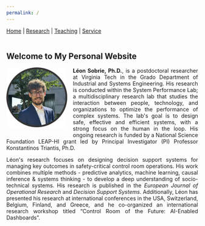 ```yaml
---
permalink: /
---
```


<!-- Navigation Bar -->
<nav>
  <a href="/">Home</a> |
  <a href="/research/">Research</a> |
  <a href="/teaching/">Teaching</a> |
  <a href="/service/">Service</a>
</nav>


<br>

## Welcome to My Personal Website

<img src="picture.jpg" alt="My Photo" style="width: 160px; float: left; margin-right: 15px; margin-bottom: 15px;">
<div style="text-align: justify;">
<p><strong>Léon Sobrie, Ph.D.</strong>, is a postdoctoral researcher at Virginia Tech in the Grado Department of Industrial and Systems Engineering. His research is conducted within the System Performance Lab; a multidisciplinary research lab that studies the interaction between people, technology, and organizations to optimize the performance of complex systems. The lab's goal is to design safe, effective and efficient systems, with a strong focus on the human in the loop. His ongoing research is funded by a National Science Foundation LEAP-HI grant led by Principal Investigator (PI) Professor Konstantinos Triantis, Ph.D.
<!-- , focusing on human-machine interaction in socio-technical systems. -->

<p>Léon's research focuses on designing decision support systems for managing key outcomes in safety-critical control room operations. His work combines multiple methods - predictive analytics, machine learning, causal inference & systems thinking - to develop a deep understanding of socio-technical systems. His research is published in the <em>European Journal of Operational Research</em> and <em>Decision Support Systems</em>.  Additionally, Léon has presented his research at international conferences in the USA, Switzerland, Belgium, Finland, and Greece, and he co-organized an international research workshop titled “Control Room of the Future: AI-Enabled Dashboards”. 



